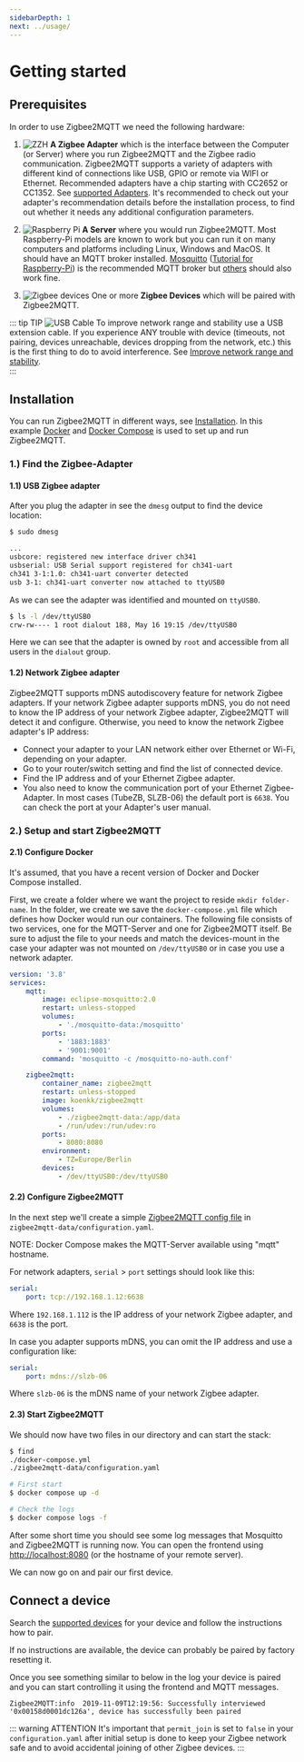 ```yaml
---
sidebarDepth: 1
next: ../usage/
---
```


# Getting started

## Prerequisites

In order to use Zigbee2MQTT we need the following hardware:

1. <img src="../../images/zzh.jpg" title="ZZH" class="float-left" /> **A Zigbee Adapter** which is the interface between the Computer (or Server) where you run Zigbee2MQTT and the Zigbee radio
   communication. Zigbee2MQTT supports a variety of adapters with different kind of connections like USB, GPIO or remote via WIFI or Ethernet.
   Recommended adapters have a chip starting with CC2652 or CC1352. See [supported Adapters](../adapters/README.md). It's recommended to check out your adapter's recommendation details before the installation process, to find out whether it needs any additional configuration parameters. <br class="clear" />

2. <img src="../../images/pi.jpg" title="Raspberry Pi" class="float-left" /> **A Server** where you would run Zigbee2MQTT. Most Raspberry-Pi models are known to work but you can run it on many computers and platforms including Linux, Windows and MacOS. It should have an MQTT broker installed. [Mosquitto](https://www.mosquitto.org/download/) ([Tutorial for Raspberry-Pi](https://randomnerdtutorials.com/how-to-install-mosquitto-broker-on-raspberry-pi/)) is the recommended MQTT broker but [others](https://mqtt.org/software/) should also work fine. <br class="clear" />

3. <img src="../../images/xiaomi_sensors.jpg" title="Zigbee devices" class="float-left" /> One or more **Zigbee Devices** which will be paired with Zigbee2MQTT. <br class="clear" />

::: tip TIP
<img alt="USB Cable" src="../../images/usb_extension_cable.jpg" class="float-left" /> To improve network range and stability use a USB extension cable. If you experience ANY trouble with device (timeouts, not pairing, devices unreachable, devices dropping from the network, etc.) this is the first thing to do to avoid interference.
See [Improve network range and stability](../../advanced/zigbee/02_improve_network_range_and_stability.md). <br class="clear" />
:::

## Installation

You can run Zigbee2MQTT in different ways, see [Installation](../installation/). In this example
[Docker](https://docs.docker.com/get-docker/) and [Docker Compose](https://docs.docker.com/compose/install/) is used to
set up and run Zigbee2MQTT.

### 1.) Find the Zigbee-Adapter

#### 1.1) USB Zigbee adapter

After you plug the adapter in see the `dmesg` output to find the device location:

```bash
$ sudo dmesg

...
usbcore: registered new interface driver ch341
usbserial: USB Serial support registered for ch341-uart
ch341 3-1:1.0: ch341-uart converter detected
usb 3-1: ch341-uart converter now attached to ttyUSB0
```

As we can see the adapter was identified and mounted on `ttyUSB0`.

```bash
$ ls -l /dev/ttyUSB0
crw-rw---- 1 root dialout 188, May 16 19:15 /dev/ttyUSB0
```

Here we can see that the adapter is owned by `root` and accessible from all users in the `dialout` group.

#### 1.2) Network Zigbee adapter

Zigbee2MQTT supports mDNS autodiscovery feature for network Zigbee adapters. If your network Zigbee adapter supports mDNS, you do not need to know the IP address of your network Zigbee adapter, Zigbee2MQTT will detect it and configure. Otherwise, you need to know the network Zigbee adapter's IP address:

- Connect your adapter to your LAN network either over Ethernet or Wi-Fi, depending on your adapter.
- Go to your router/switch setting and find the list of connected device.
- Find the IP address and of your Ethernet Zigbee adapter.
- You also need to know the communication port of your Ethernet Zigbee-Adapter. In most cases (TubeZB, SLZB-06) the default port is `6638`. You can check the port at your Adapter's user manual.

### 2.) Setup and start Zigbee2MQTT

#### 2.1) Configure Docker

It's assumed, that you have a recent version of Docker and Docker Compose installed.

First, we create a folder where we want the project to reside `mkdir folder-name`. In the folder, we create we save the `docker-compose.yml` file which defines how Docker would run our containers. The following file consists of two services, one for the MQTT-Server and one for Zigbee2MQTT itself. Be sure to adjust the file to your needs and match the devices-mount in the case your adapter was not mounted on `/dev/ttyUSB0` or in case you use a network adapter.

```yaml
version: '3.8'
services:
    mqtt:
        image: eclipse-mosquitto:2.0
        restart: unless-stopped
        volumes:
            - './mosquitto-data:/mosquitto'
        ports:
            - '1883:1883'
            - '9001:9001'
        command: 'mosquitto -c /mosquitto-no-auth.conf'

    zigbee2mqtt:
        container_name: zigbee2mqtt
        restart: unless-stopped
        image: koenkk/zigbee2mqtt
        volumes:
            - ./zigbee2mqtt-data:/app/data
            - /run/udev:/run/udev:ro
        ports:
            - 8080:8080
        environment:
            - TZ=Europe/Berlin
        devices:
            - /dev/ttyUSB0:/dev/ttyUSB0
```

#### 2.2) Configure Zigbee2MQTT

In the next step we'll create a simple [Zigbee2MQTT config file](../configuration/) in `zigbee2mqtt-data/configuration.yaml`.

NOTE: Docker Compose makes the MQTT-Server available using "mqtt" hostname.

<Configurator mqtt="mqtt://mqtt" serial="/dev/ttyUSB0" portType="Serial" adapter="zstack" />

For network adapters, `serial` > `port` settings should look like this:

```yaml
serial:
    port: tcp://192.168.1.12:6638
```

Where `192.168.1.112` is the IP address of your network Zigbee adapter, and `6638` is the port.

In case you adapter supports mDNS, you can omit the IP address and use a configuration like:

```yaml
serial:
    port: mdns://slzb-06
```

Where `slzb-06` is the mDNS name of your network Zigbee adapter.

#### 2.3) Start Zigbee2MQTT

We should now have two files in our directory and can start the stack:

```bash
$ find
./docker-compose.yml
./zigbee2mqtt-data/configuration.yaml

# First start
$ docker compose up -d

# Check the logs
$ docker compose logs -f
```

After some short time you should see some log messages that Mosquitto and Zigbee2MQTT is running now.
You can open the frontend using [http://localhost:8080](http://localhost:8080) (or the hostname of your remote server).

We can now go on and pair our first device.

## Connect a device

Search the [supported devices](../../supported-devices/) for your device and follow the instructions how to pair.

If no instructions are available, the device can probably be paired by factory resetting it.

Once you see something similar to below in the log your device is paired and you can start controlling it using the frontend and MQTT messages.

```
Zigbee2MQTT:info  2019-11-09T12:19:56: Successfully interviewed '0x00158d0001dc126a', device has successfully been paired
```

::: warning ATTENTION
It's important that `permit_join` is set to `false` in your `configuration.yaml` after initial setup is
done to keep your Zigbee network safe and to avoid accidental joining of other Zigbee devices.
:::

